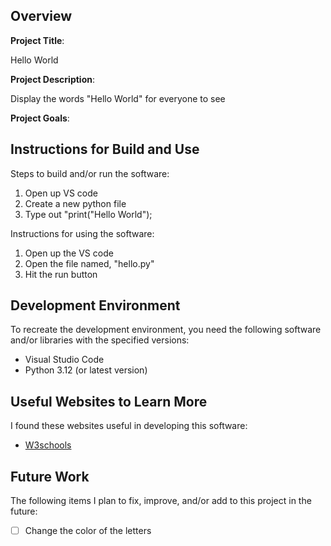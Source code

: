 ## Overview

**Project Title**:

Hello World

**Project Description**:

Display the words "Hello World" for everyone to see

**Project Goals**:

## Instructions for Build and Use

Steps to build and/or run the software:

1. Open up VS code
2. Create a new python file
3. Type out "print("Hello World");

Instructions for using the software:

1. Open up the VS code
2. Open the file named, "hello.py"
3. Hit the run button

## Development Environment

To recreate the development environment, you need the following software and/or libraries with the specified versions:

- Visual Studio Code
- Python 3.12 (or latest version)

## Useful Websites to Learn More

I found these websites useful in developing this software:

- [W3schools](https://www.w3schools.com/python/default.asp)

## Future Work

The following items I plan to fix, improve, and/or add to this project in the future:

- [ ] Change the color of the letters
